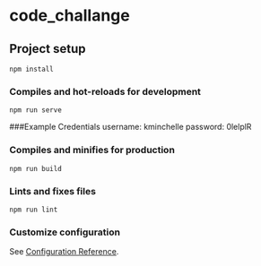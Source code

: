 # code_challange

## Project setup
```
npm install
```

### Compiles and hot-reloads for development
```
npm run serve
```
###Example Credentials
username: kminchelle
password: 0lelplR
### Compiles and minifies for production
```
npm run build
```

### Lints and fixes files
```
npm run lint
```

### Customize configuration
See [Configuration Reference](https://cli.vuejs.org/config/).
